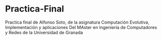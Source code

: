 Practica-Final
==============
Practica final de Alfonso Soto, de la asignatura Computación Evolutiva, Implementación y aplicaciones
Del MAster en Ingeniería de Computadores y Redes de la Universidad de Granada
